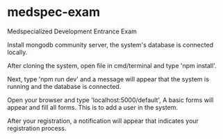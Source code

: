 # medspec-exam
Medspecialized Development Entrance Exam

Install mongodb community server, the system's database is connected locally.

After cloning the system, open file in cmd/terminal and type 'npm install'.

Next, type 'npm run dev' and a message will appear that the system is running and the database is connected.

Open your browser and type 'localhost:5000/default', A basic forms will appear and fill all forms. This is to add a user in the system.

After your registration, a notification will appear that indicates your registration process. 
